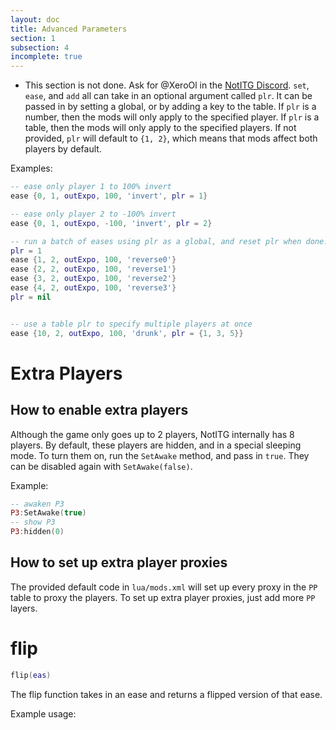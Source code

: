 ```yaml
---
layout: doc
title: Advanced Parameters
section: 1
subsection: 4
incomplete: true
---
```

* This section is not done. Ask for @XeroOl in the [NotITG Discord](https://uksrt.heysora.net/discord).
`set`, `ease`, and `add` all can take in an optional argument called `plr`.
It can be passed in by setting a global, or by adding a key to the table. If `plr` is a number, then the mods will only apply to the specified player. If `plr` is a table, then the mods will only apply to the specified players. If not provided, `plr` will default to `{1, 2}`, which means that mods affect both players by default.

Examples:
```lua
-- ease only player 1 to 100% invert
ease {0, 1, outExpo, 100, 'invert', plr = 1}

-- ease only player 2 to -100% invert
ease {0, 1, outExpo, -100, 'invert', plr = 2}

-- run a batch of eases using plr as a global, and reset plr when done.
plr = 1
ease {1, 2, outExpo, 100, 'reverse0'}
ease {2, 2, outExpo, 100, 'reverse1'}
ease {3, 2, outExpo, 100, 'reverse2'}
ease {4, 2, outExpo, 100, 'reverse3'}
plr = nil


-- use a table plr to specify multiple players at once
ease {10, 2, outExpo, 100, 'drunk', plr = {1, 3, 5}}
```

# Extra Players
## How to enable extra players
Although the game only goes up to 2 players, NotITG internally has 8 players. By default, these players are hidden, and in a special sleeping mode. To turn them on, run the `SetAwake` method, and pass in `true`. They can be disabled again with `SetAwake(false)`.

Example:
```lua
-- awaken P3
P3:SetAwake(true)
-- show P3
P3:hidden(0)
```

## How to set up extra player proxies
The provided default code in `lua/mods.xml` will set up every proxy in the `PP` table to proxy the players. To set up extra player proxies, just add more `PP` layers.
# flip
```lua
flip(eas)
```
The flip function takes in an ease and returns a flipped version of that ease.

Example usage:
```lua

